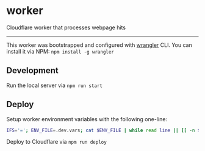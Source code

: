 # worker

Cloudflare worker that processes webpage hits

---

This worker was bootstrapped and configured with [wrangler](https://github.com/cloudflare/wrangler) CLI. You can install it via NPM: `npm install -g wrangler`

## Development

Run the local server via `npm run start`

## Deploy

Setup worker environment variables with the following one-line:

```bash
IFS='='; ENV_FILE=.dev.vars; cat $ENV_FILE | while read line || [[ -n $line ]]; do read -ra envy <<< $line; wrangler secret put ${envy[0]} <<< ${envy[1]} ; done
```

Deploy to Cloudflare via `npm run deploy`